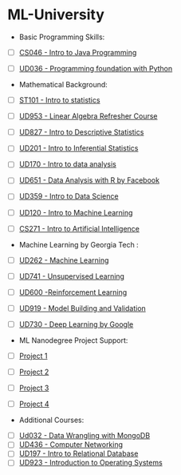 # ML-University

- Basic Programming Skills:
- [ ] [CS046 - Intro to Java Programming](https://www.udacity.com/course/intro-to-java-programming--cs046) 
- [ ] [UD036 - Programming foundation with Python](https://www.udacity.com/course/programming-foundations-with-python--ud036)

 
- Mathematical Background:
- [ ] [ST101 - Intro to statistics](https://www.udacity.com/course/intro-to-statistics--st101) 
- [ ] [UD953 - Linear Algebra Refresher Course](https://www.udacity.com/course/linear-algebra-refresher-course--ud953) 
- [ ] [UD827 - Intro to Descriptive Statistics](https://www.udacity.com/course/intro-to-descriptive-statistics--ud827) 
- [ ] [UD201 - Intro to Inferential Statistics](https://www.udacity.com/course/intro-to-inferential-statistics--ud201)


- [ ] [UD170 - Intro to data analysis](https://www.udacity.com/course/intro-to-data-analysis--ud170)
- [ ] [UD651 - Data Analysis with R by Facebook](https://www.udacity.com/course/data-analysis-with-r--ud651)
- [ ] [UD359 - Intro to Data Science](https://www.udacity.com/course/intro-to-data-science--ud359) 
- [ ] [UD120 - Intro to Machine Learning](https://www.udacity.com/course/intro-to-machine-learning--ud120)
- [ ] [CS271 - Intro to Artificial Intelligence](https://www.udacity.com/course/intro-to-artificial-intelligence--cs271) 


- Machine Learning by Georgia Tech :
- [ ] [UD262 - Machine Learning](https://www.udacity.com/course/machine-learning--ud262)
- [ ] [UD741 - Unsupervised Learning](https://www.udacity.com/course/machine-learning-unsupervised-learning--ud741)
- [ ] [UD600 -Reinforcement Learning](https://www.udacity.com/course/reinforcement-learning--ud600)


- [ ] [UD919 - Model Building and Validation](https://www.udacity.com/course/model-building-and-validation--ud919)
- [ ] [UD730 - Deep Learning by Google](https://www.udacity.com/course/deep-learning--ud730) 


- ML Nanodegree Project Support:
- [ ] [Project 1](https://classroom.udacity.com/courses/ud725-nd)
- [ ] [Project 2](https://classroom.udacity.com/courses/ud726-nd)
- [ ] [Project 3](https://classroom.udacity.com/courses/ud727-nd)
- [ ] [Project 4](https://classroom.udacity.com/courses/ud728-nd)


- Additional Courses:
- [ ] [Ud032 - Data Wrangling with MongoDB](https://www.udacity.com/course/data-wrangling-with-mongodb--ud032)
- [ ] [UD436 - Computer Networking](https://www.udacity.com/course/computer-networking--ud436)
- [ ] [UD197 - Intro to Relational Database](https://www.udacity.com/course/intro-to-relational-databases--ud197)
- [ ] [UD923 - Introduction to Operating Systems](https://www.udacity.com/course/introduction-to-operating-systems--ud923)
